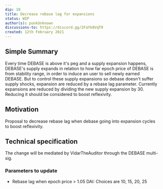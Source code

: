 ```yaml
---
dip: 10
title: Decrease rebase lag for expansions
status: WIP
author(s): punkUnknown
discussions-to: https://discord.gg/2FaYk8VqT9
created: 12th February 2021
---
```

## Simple Summary
Every time DEBASE is above it's peg and a supply expansion happens, DEBASE's supply expands in relation to how far epoch price of DEBASE is from stability range, in order to induce an user to sell newly earned DEBASE. But to control these supply expansions so debase doesn't suffer supply shocks, expansion are reduced by a rebase lag parameter. Currently expansions are reduced by dividing the new supply expansion by 30. Reducing it should be considered to boost reflexivity.

## Motivation
Proposal to decrease rebase lag when debase going into expansion cycles to boost reflexivity. 

## Technical specification
The change will be mediated by VidarTheAuditor through the DEBASE multi-sig.
### Parameters to update
* Rebase lag when epoch price > 1.05 DAI: Choices are 10, 15, 20, 25
